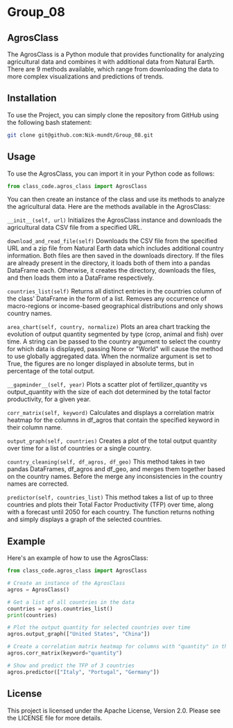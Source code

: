# Group_08
## AgrosClass
The AgrosClass is a Python module that provides functionality for analyzing agricultural data and combines it with additional data from Natural Earth.
There are 9 methods available, which range from downloading the data to more complex visualizations and predictions of trends.

## Installation
To use the Project, you can simply clone the repository from GitHub using the following bash statement:


```bash
git clone git@github.com:Nik-mundt/Group_08.git
```

## Usage
To use the AgrosClass, you can import it in your Python code as follows:

```python
from class_code.agros_class import AgrosClass
```
You can then create an instance of the class and use its methods to analyze the agricultural data. Here are the methods available in the AgrosClass:

`__init__(self, url)`
Initializes the AgrosClass instance and downloads the agricultural data CSV file from a specified URL.

`download_and_read_file(self)`
Downloads the CSV file from the specified URL and a zip file from Natural Earth data which includes additional country information. Both files are then saved in the downloads directory. If the files are already present in the directory, it loads both of them into a pandas DataFrame each. Otherwise, it creates the directory, downloads the files, and then loads them into a DataFrame respectively.

`countries_list(self)`
Returns all distinct entries in the countries column of the class' DataFrame in the form of a list. Removes any occurrence of macro-regions or income-based geographical distributions and only shows country names.

`area_chart(self, country, normalize)`
Plots an area chart tracking the evolution of output quantity segmented by type (crop, animal and fish) over time. A string can be passed to the country argument to select the country for which data is displayed, passing None or "World" will cause the method to use globally aggregated data. When the normalize argument is set to True, the figures are no longer displayed in absolute terms, but in percentage of the total output.

`__gapminder__(self, year)`
Plots a scatter plot of fertilizer_quantity vs output_quantity with the size of each dot determined by the total factor productivity, for a given year.

`corr_matrix(self, keyword)`
Calculates and displays a correlation matrix heatmap for the columns in df_agros that contain the specified keyword in their column name.

`output_graph(self, countries)`
Creates a plot of the total output quantity over time for a list of countries or a single country.

`country_cleaning(self, df_agros, df_geo)`
This method takes in two pandas DataFrames, df_agros and df_geo, and merges them together based on the country names. Before the merge any inconsistencies in the country names are corrected.

`predictor(self, countries_list)`
This method takes a list of up to three countries and plots their Total Factor Productivity (TFP) over time, along with a forecast until 2050 for each country. The function returns nothing and simply displays a graph of the selected countries. 

## Example
Here's an example of how to use the AgrosClass:

```python
from class_code.agros_class import AgrosClass

# Create an instance of the AgrosClass
agros = AgrosClass()

# Get a list of all countries in the data
countries = agros.countries_list()
print(countries)

# Plot the output quantity for selected countries over time
agros.output_graph(["United States", "China"])

# Create a correlation matrix heatmap for columns with "quantity" in their name
agros.corr_matrix(keyword="quantity")

# Show and predict the TFP of 3 countries
agros.predictor(["Italy", "Portugal", "Germany"])
```


## License
This project is licensed under the Apache License, Version 2.0. Please see the LICENSE file for more details.
